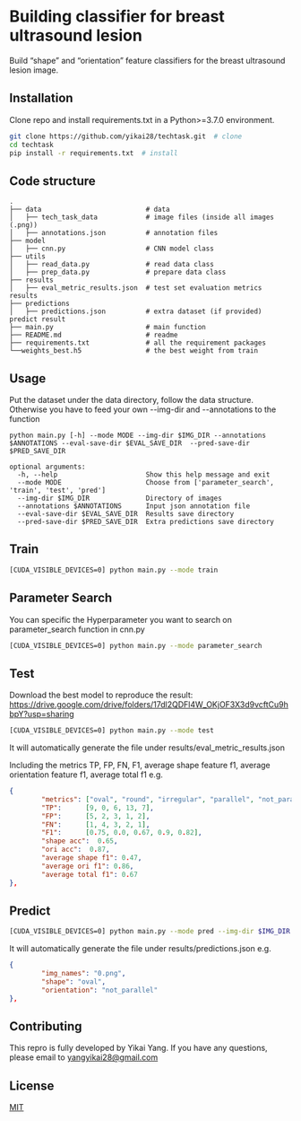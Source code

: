# Building classifier for breast ultrasound lesion

Build “shape” and “orientation” feature classifiers for the breast ultrasound lesion image.

## Installation

Clone repo and install requirements.txt in a Python>=3.7.0 environment.

```bash
git clone https://github.com/yikai28/techtask.git  # clone
cd techtask
pip install -r requirements.txt  # install
```

## Code structure

    .
    ├── data                          # data
    │   ├── tech_task_data            # image files (inside all images (.png))
    │   ├── annotations.json          # annotation files
    ├── model  
    │   ├── cnn.py                    # CNN model class
    ├── utils  
    │   ├── read_data.py              # read data class
    │   ├── prep_data.py              # prepare data class
    ├── results  
    │   ├── eval_metric_results.json  # test set evaluation metrics results
    ├── predictions 
    │   ├── predictions.json          # extra dataset (if provided) predict result 
    ├── main.py                       # main function
    ├── README.md                     # readme
    ├── requirements.txt              # all the requirement packages
    └──weights_best.h5                # the best weight from train

## Usage
Put the dataset under the data directory, follow the data structure. Otherwise you have to feed your own --img-dir and --annotations to the function
```
python main.py [-h] --mode MODE --img-dir $IMG_DIR --annotations $ANNOTATIONS --eval-save-dir $EVAL_SAVE_DIR  --pred-save-dir $PRED_SAVE_DIR

optional arguments:
  -h, --help                      Show this help message and exit
  --mode MODE                     Choose from ['parameter_search', 'train', 'test', 'pred']
  --img-dir $IMG_DIR              Directory of images
  --annotations $ANNOTATIONS      Input json annotation file
  --eval-save-dir $EVAL_SAVE_DIR  Results save directory
  --pred-save-dir $PRED_SAVE_DIR  Extra predictions save directory
```

## Train
```bash
[CUDA_VISIBLE_DEVICES=0] python main.py --mode train
```
## Parameter Search 
You can specific the Hyperparameter you want to search on parameter_search function in cnn.py
```bash
[CUDA_VISIBLE_DEVICES=0] python main.py --mode parameter_search
```
## Test
Download the best model to reproduce the result: https://drive.google.com/drive/folders/17dl2QDFl4W_OKjOF3X3d9vcftCu9hbpY?usp=sharing

```bash
[CUDA_VISIBLE_DEVICES=0] python main.py --mode test
```
It will automatically generate the file under results/eval_metric_results.json 

Including the metrics TP, FP, FN, F1, average shape feature f1, average orientation feature f1, average total f1
e.g. 
```json
{
        "metrics": ["oval", "round", "irregular", "parallel", "not_parallel"],
        "TP":      [9, 0, 6, 13, 7],
        "FP":      [5, 2, 3, 1, 2],
        "FN":      [1, 4, 3, 2, 1],
        "F1":      [0.75, 0.0, 0.67, 0.9, 0.82],
        "shape acc":  0.65,
        "ori acc":  0.87,
        "average shape f1": 0.47,
        "average ori f1": 0.86,
        "average total f1": 0.67
},
 ```

## Predict
```bash
[CUDA_VISIBLE_DEVICES=0] python main.py --mode pred --img-dir $IMG_DIR --annotations $ANNOTATIONS
```
It will automatically generate the file under results/predictions.json
e.g. 
```json
{
        "img_names": "0.png",
        "shape": "oval",
        "orientation": "not_parallel"
},
 ```


## Contributing

This repro is fully developed by Yikai Yang. If you have any questions, please email to yangyikai28@gmail.com

## License

[MIT](https://choosealicense.com/licenses/mit/)
